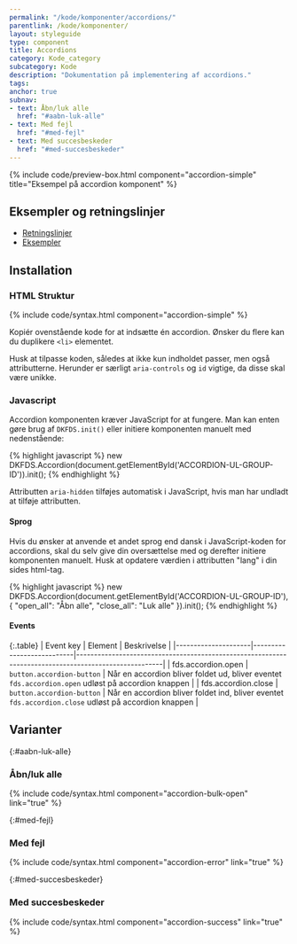 ```yaml
---
permalink: "/kode/komponenter/accordions/"
parentlink: /kode/komponenter/
layout: styleguide
type: component
title: Accordions
category: Kode_category
subcategory: Kode
description: "Dokumentation på implementering af accordions."
tags: 
anchor: true
subnav:
- text: Åbn/luk alle
  href: "#aabn-luk-alle"
- text: Med fejl
  href: "#med-fejl"
- text: Med succesbeskeder
  href: "#med-succesbeskeder"
---
```


{% include code/preview-box.html component="accordion-simple" title="Eksempel på accordion komponent" %}

## Eksempler og retningslinjer
<ul class="nobullet-list">
    <li><a href="/komponenter/accordions/#retningslinjer">Retningslinjer</a></li>
    <li><a href="/komponenter/accordions/">Eksempler</a></li>
</ul>

## Installation

### HTML Struktur

{% include code/syntax.html component="accordion-simple" %}

Kopiér ovenstående kode for at indsætte én accordion. Ønsker du flere kan du duplikere `<li>` elementet.

Husk at tilpasse koden, således at ikke kun indholdet passer, men også attributterne. Herunder er særligt `aria-controls` og `id` vigtige, da disse skal være unikke. 

### Javascript
Accordion komponenten kræver JavaScript for at fungere. Man kan enten gøre brug af `DKFDS.init()` eller initiere komponenten manuelt med nedenstående:

{% highlight javascript %}
new DKFDS.Accordion(document.getElementById('ACCORDION-UL-GROUP-ID')).init();
{% endhighlight %}

Attributten `aria-hidden` tilføjes automatisk i JavaScript, hvis man har undladt at tilføje attributten.

#### Sprog
Hvis du ønsker at anvende et andet sprog end dansk i JavaScript-koden for accordions, skal du selv give din oversættelse med og derefter initiere komponenten manuelt. Husk at opdatere værdien i attributten "lang" i din sides html-tag.

{% highlight javascript %}
new DKFDS.Accordion(document.getElementById('ACCORDION-UL-GROUP-ID'), {
  "open_all": "Åbn alle", 
  "close_all": "Luk alle" 
}).init();
{% endhighlight %}

#### Events

{:.table}
| Event key           | Element                   | Beskrivelse                                                                                          |
|---------------------|---------------------------|------------------------------------------------------------------------------------------------------|
| fds.accordion.open  | `button.accordion-button` | Når en accordion bliver foldet ud, bliver eventet `fds.accordion.open` udløst på accordion knappen   |
| fds.accordion.close | `button.accordion-button` | Når en accordion bliver foldet ind, bliver eventet `fds.accordion.close` udløst på accordion knappen |

## Varianter

{:#aabn-luk-alle}
### Åbn/luk alle
{% include code/syntax.html component="accordion-bulk-open" link="true" %}

{:#med-fejl}
### Med fejl
{% include code/syntax.html component="accordion-error" link="true" %}

{:#med-succesbeskeder}
### Med succesbeskeder
{% include code/syntax.html component="accordion-success" link="true" %}